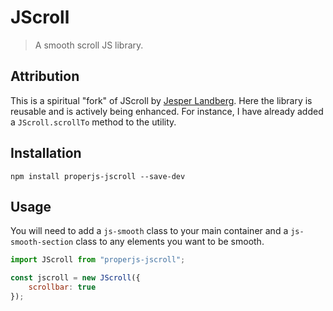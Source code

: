 JScroll
=======

> A smooth scroll JS library.



## Attribution
This is a spiritual "fork" of JScroll by [Jesper Landberg](https://github.com/jesperlandberg/JScroll). Here the library is reusable and is actively being enhanced. For instance, I have already added a `JScroll.scrollTo` method to the utility.



## Installation
```shell
npm install properjs-jscroll --save-dev
```


## Usage
You will need to add a `js-smooth` class to your main container and a `js-smooth-section` class to any elements you want to be smooth.

```javascript
import JScroll from "properjs-jscroll";

const jscroll = new JScroll({
    scrollbar: true
});
```
